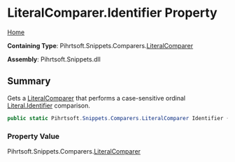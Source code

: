 # LiteralComparer\.Identifier Property

[Home](../../../../../README.md)

**Containing Type**: Pihrtsoft\.Snippets\.Comparers\.[LiteralComparer](../README.md)

**Assembly**: Pihrtsoft\.Snippets\.dll

## Summary

Gets a [LiteralComparer](../README.md) that performs a case\-sensitive ordinal [Literal.Identifier](../../../Literal/Identifier/README.md) comparison\.

```csharp
public static Pihrtsoft.Snippets.Comparers.LiteralComparer Identifier { get; }
```

### Property Value

Pihrtsoft\.Snippets\.Comparers\.[LiteralComparer](../README.md)


